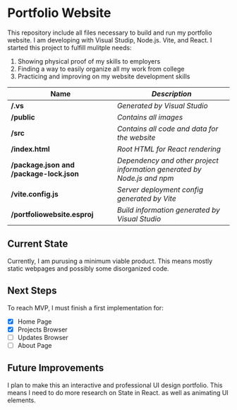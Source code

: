 # Portfolio Website

This repository include all files necessary to build and run my portfolio website. 
I am developing with Visual Studip, Node.js. Vite, and React.
I started this project to fulfill mulitple needs:

1. Showing physical proof of my skills to employers
2. Finding a way to easily organize all my work from college
3. Practicing and improving on my website development skills

| **Name** | *Description* |
| ----------- | ----------- |
| **/.vs** | *Generated by Visual Studio* |
| **/public** | *Contains all images* |
| **/src** | *Contains all code and data for the website* |
| **/index.html** | *Root HTML for React rendering* |
| **/package.json and /package-lock.json** | *Dependency and other project information generated by Node.js and npm* |
| **/vite.config.js** | *Server deployment config generated by Vite* |
| **/portfoliowebsite.esproj** | *Build information generated by Visual Studio* |

## Current State

Currently, I am purusing a minimum viable product. 
This means mostly static webpages and possibly some disorganized code.

## Next Steps

To reach MVP, I must finish a first implementation for:

- [x] Home Page
- [x] Projects Browser
- [ ] Updates Browser
- [ ] About Page

## Future Improvements

I plan to make this an interactive and professional UI design portfolio.
This means I need to do more research on State in React. as well as animating UI elements.